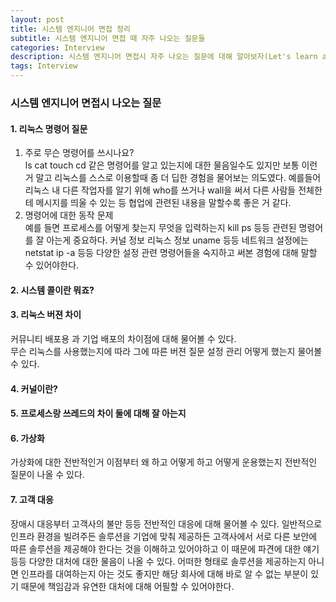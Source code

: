 ```yaml
---
layout: post
title: 시스템 엔지니어 면접 정리
subtitle: 시스템 엔지니어 면접 때 자주 나오는 질문들
categories: Interview
description: 시스템 엔지니어 면접시 자주 나오는 질문에 대해 알아보자(Let's learn about frequently asked questions during system engineer interviews)
tags: Interview
---
```


### 시스템 엔지니어 면접시 나오는 질문

#### 1. 리눅스 명령어 질문

1. 주로 무슨 명령어를 쓰시나요? <br> ls cat touch cd 같은 명령어를 알고 있는지에 대한 물음일수도 있지만 보통 이런거 말고 리눅스를 스스로 이용할때 좀 더 딥한 경험을 물어보는 의도였다. 예를들어 리눅스 내 다른 작업자를 알기 위해 who를 쓰거나 wall을 써서 다른 사람들 전체한테 메시지를 띄울 수 있는 등 협업에 관련된 내용을 말할수록 좋은 거 같다.<br>
2. 명령어에 대한 동작 문제 <br>
예를 들면 프로세스를 어떻게 찾는지 무엇을 입력하는지 kill ps 등등 관련된 명령어를 잘 아는게 중요하다. 커널 정보 리눅스 정보 uname 등등 네트워크 설정에는 netstat ip -a 등등 다양한 설정 관련 명령어들을 숙지하고 써본 경험에 대해 말할 수 있어야한다.


#### 2. 시스템 콜이란 뭐죠?


#### 3. 리눅스 버젼 차이
커뮤니티 배포용 과 기업 배포의 차이점에 대해 물어볼 수 있다.<br>
무슨 리눅스를 사용했는지에 따라 그에 따른 버젼 질문 설정 관리 어떻게 했는지 물어볼 수 있다.

#### 4. 커널이란?

#### 5. 프로세스랑 쓰레드의 차이 둘에 대해 잘 아는지


#### 6. 가상화
가상화에 대한 전반적인거 이점부터 왜 하고 어떻게 하고 어떻게 운용했는지 전반적인 질문이 나올 수 있다.

#### 7. 고객 대응
장애시 대응부터 고객사의 불만 등등 전반적인 대응에 대해 물어볼 수 있다. 일반적으로 인프라 환경을 빌려주든 솔루션을 기업에 맞춰 제공하든 고객사에서 서로 다른 보안에 따른 솔루션을 제공해야 한다는 것을 이해하고 있어야하고 이 때문에 파견에 대한 얘기 등등 다양한 대처에 대한 물음이 나올 수 있다. 어떠한 형태로 솔루션을 제공하는지 아니면 인프라를 대여하는지 아는 것도 좋지만 해당 회사에 대해 바로 알 수 없는 부분이 있기 때문에 책임감과 유연한 대처에 대해 어필할 수 있어야한다.
